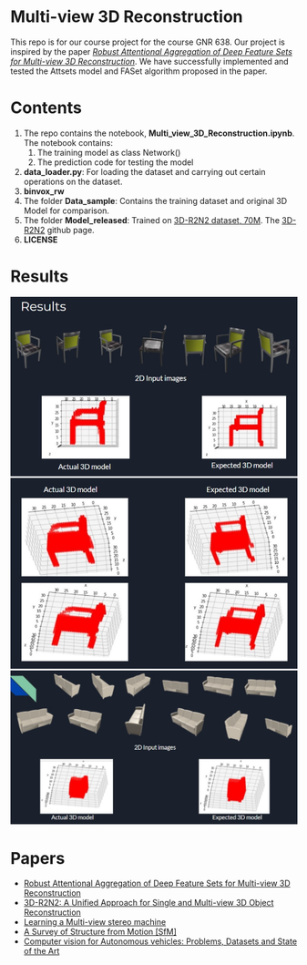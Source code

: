 # Multi-view 3D Reconstruction
This repo is for our course project for the course GNR 638. Our project is inspired by the paper [*Robust Attentional Aggregation of Deep Feature Sets for Multi-view 3D Reconstruction*](https://arxiv.org/abs/1808.00758). We have successfully implemented and tested the Attsets model and FASet algorithm proposed in the paper.

# Contents
1. The repo contains the notebook, **Multi_view_3D_Reconstruction.ipynb**. The notebook contains:
    1. The training model as class Network()
    2. The prediction code for testing the model
2. **data_loader.py**: For loading the dataset and carrying out certain operations on the dataset.
3. **binvox_rw**
4. The folder **Data_sample**: Contains the training dataset and original 3D Model for comparison.
5. The folder **Model_released**: Trained on [3D-R2N2 dataset, 70M](https://drive.google.com/open?id=1A1ihqMDfZLrjQeCFWEjgp-WYb810_om-).
    The [3D-R2N2](https://github.com/chrischoy/3D-R2N2) github page.
6. **LICENSE**

# Results
![S1](/readme_images/S1.jpg)
![S2](/readme_images/S2.jpg)
![S3](/readme_images/S3.jpg)

# Papers
* [Robust Attentional Aggregation of Deep Feature Sets for Multi-view 3D Reconstruction](https://arxiv.org/abs/1808.00758)
* [3D-R2N2: A Unified Approach for Single and Multi-view 3D Object Reconstruction](https://arxiv.org/abs/1604.00449)
* [Learning a Multi-view stereo machine](https://arxiv.org/abs/1708.05375)
* [A Survey of Structure from Motion [SfM]](https://arxiv.org/abs/1701.08493)
* [Computer vision for Autonomous vehicles: Problems, Datasets and State of the Art](https://arxiv.org/abs/1704.05519)

